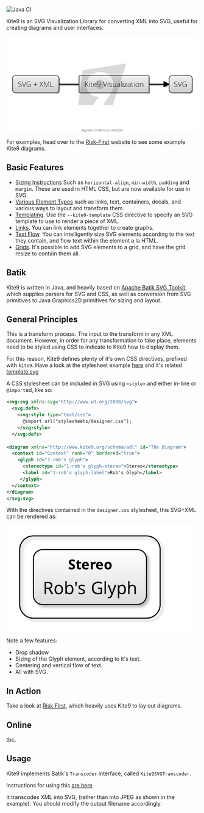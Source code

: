 ![Java CI](https://github.com/robmoffat/kite9-visualization/workflows/Java%20CI/badge.svg)

Kite9 is an SVG Visualization Library for converting XML into SVG, useful for creating diagrams and user interfaces.

![Basic Kite9 Process](docs/images/process.png)

For examples, head over to the [Risk-First](riskfirst.org) website to see some example Kite9 diagrams.

## Basic Features

- [Sizing Instructions](docs/Sizing.md) Such as `horizontal-align`, `min-width`, `padding` and `margin`.  These are used in HTML CSS, but are now available for use in SVG.
- [Various Element Types](docs/Element-Types.md) such as links, text, containers, decals, and various ways to layout and transform them.
- [Templating](docs/Templating.md).  Use the `--kite9-template` CSS directive to specify an SVG template to use to render a piece of XML.
- [Links](docs/links.md). You can link elements together to create graphs.
- [Text Flow](docs/Text.md). You can intelligently size SVG elements according to the text they contain, and flow text within the element a la HTML.
- [Grids](docs/Grids.md).  It's possible to add SVG elements to a grid, and have the grid resize to contain them all.

## Batik

Kite9 is written in Java, and heavily based on [Apache Batik SVG Toolkit](https://xmlgraphics.apache.org/batik/), which supplies parsers for SVG and CSS, as well as conversion from SVG primitives to Java Graphics2D primitives for sizing and layout.

## General Principles

This is a transform process.  The input to the transform in any XML document.  However, in order for any transformation to take place, elements need to be styled using CSS to indicate to Kite9 how to display them.  

For this reason, Kite9 defines plenty of it's own CSS directives, prefixed with `kite9`.  Have a look at the stylesheet example [here](https://github.com/robmoffat/kite9-visualization/blob/master/src/test/resources/stylesheets/designer.css) and it's related 
[template.svg](https://raw.githubusercontent.com/robmoffat/kite9-visualization/master/src/test/resources/stylesheets/template.svg?token=AAitYUArM77qTGIoIE--3CCXRN7Fob1Gks5cfnnxwA%3D%3D)

A CSS stylesheet can be included in SVG using `<style>` and either in-line or `@import`ed, like so:

```xml
<svg:svg xmlns:svg="http://www.w3.org/2000/svg">
  <svg:defs>
    <svg:style type="text/css"> 
      @import url("stylesheets/designer.css");
    </svg:style>
  </svg:defs>
    
<diagram xmlns="http://www.kite9.org/schema/adl" id="The Diagram">
  <context id="Context" rank="0" bordered="true">
    <glyph id="1-rob's glyph">
      <stereotype id="1-rob's glyph-stereo">Stereo</stereotype>
      <label id="1-rob's glyph-label">Rob's Glyph</label>
     </glyph>
  </context>
</diagram>
</svg:svg>
```

With the directives contained in the `designer.css` stylesheet, this SVG+XML can be rendered as:

![Basic Glyph](docs/images/basic.png)

Note a few features:

 - Drop shadow
 - Sizing of the Glyph element, according to it's text.
 - Centering and vertical flow of text.
 - All with SVG.

## In Action

Take a look at [Risk First](riskfirst.org), which heavily uses Kite9 to lay out diagrams.

## Online

tbc.

## Usage

Kite9 implements Batik's `Transcoder` interface, called `Kite9SVGTranscoder`.

Instructions for using this [are here](https://xmlgraphics.apache.org/batik/using/transcoder.html)

It transcodes XML into SVG, (rather than into JPEG as shown in the example).  You should modify the output filename accordingly.
